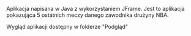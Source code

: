  Aplikacja napisana w Java z wykorzystaniem JFrame.
 Jest to aplikacja pokazująca 5 ostatnich meczy danego zawodnika drużyny NBA.

 Wygląd aplikacji dostępny w folderze "Podgląd"
